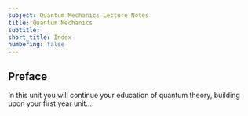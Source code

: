 ```yaml
---
subject: Quantum Mechanics Lecture Notes
title: Quantum Mechanics
subtitle:
short_title: Index
numbering: false
---
```


## Preface

In this unit you will continue your education of quantum theory, building upon your first year unit...



